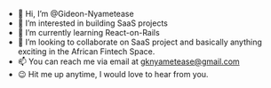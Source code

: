 - 👋 Hi, I’m @Gideon-Nyametease
- 👀 I’m interested in building SaaS projects
- 🌱 I’m currently learning React-on-Rails
- 💞️ I’m looking to collaborate on SaaS project and basically anything exciting in the African Fintech Space.
- 📫 You can reach me via email at gknyametease@gmail.com
- 😉 Hit me up anytime, I would love to hear from you.

<!---
Gideon-Nyametease/Gideon-Nyametease is a ✨ special ✨ repository because its `README.md` (this file) appears on your GitHub profile.
You can click the Preview link to take a look at your changes.
--->
